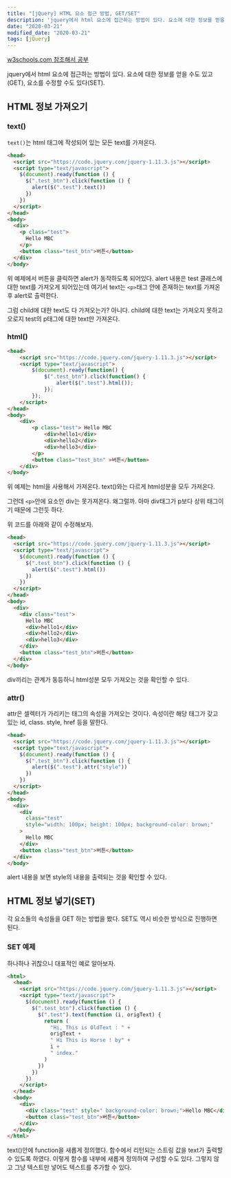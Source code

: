 ```yaml
---
title: "[jQuery] HTML 요소 접근 방법, GET/SET"
description: 'jquery에서 html 요소에 접근하는 방법이 있다. 요소에 대한 정보를 얻을 수도 있고(GET), 요소를 수정할 수도 있다(SET)...'
date: "2020-03-21"
modified_date: "2020-03-21"
tags: [jQuery]
---
```


[w3schools.com 참조해서 공부](https://www.w3schools.com/jquery/jquery_dom_get.asp)

jquery에서 html 요소에 접근하는 방법이 있다. 요소에 대한 정보를 얻을 수도 있고(GET), 요소를 수정할 수도 있다(SET).

## HTML 정보 가져오기

### text()

`text()`는 html 태그에 작성되어 있는 모든 text를 가져온다.

```html
<head>
  <script src="https://code.jquery.com/jquery-1.11.3.js"></script>
  <script type="text/javascript">
    $(document).ready(function () {
      $(".test_btn").click(function () {
        alert($(".test").text())
      })
    })
  </script>
</head>
<body>
  <div>
    <p class="test">
      Hello MBC
    </p>
    <button class="test_btn">버튼</button>
  </div>
</body>
```

위 예제에서 버튼을 클릭하면 alert가 동작하도록 되어있다. alert 내용은 test 클래스에 대한 text를 가져오게 되어있는데 여기서 text는 `<p>`태그 안에 존재하는 text를 가져온 후 alert로 출력한다.

그럼 child에 대한 text도 다 가져오는가? 아니다. child에 대한 text는 가져오지 못하고 오로지 test의 p태그에 대한 text만 가져온다.

### html()

```html
<head>
    <script src="https://code.jquery.com/jquery-1.11.3.js"></script>
    <script type="text/javascript">
        $(document).ready(function() {
            $(".test_btn").click(function() {
                alert($(".test").html());
            });
        });
    </script>
</head>
<body>
    <div>
        <p class="test"> Hello MBC
            <div>hello1</div>
            <div>hello2</div>
            <div>hello3</div>
        </p>
        <button class="test_btn" >버튼</button>
    </div>
</body>
```

위 예제는 html을 사용해서 가져온다. text()와는 다르게 html성분을 모두 가져온다.

그런데 `<p>`안에 요소인 div는 못가져온다. 왜그럴까. 아마 div태그가 p보다 상위 태그이기 때문에 그런듯 하다.

위 코드를 아래와 같이 수정해보자.

```html
<head>
  <script src="https://code.jquery.com/jquery-1.11.3.js"></script>
  <script type="text/javascript">
    $(document).ready(function () {
      $(".test_btn").click(function () {
        alert($(".test").html())
      })
    })
  </script>
</head>
<body>
  <div>
    <div class="test">
      Hello MBC
      <div>hello1</div>
      <div>hello2</div>
      <div>hello3</div>
    </div>
    <button class="test_btn">버튼</button>
  </div>
</body>
```

div끼리는 관계가 동등하니 html성분 모두 가져오는 것을 확인할 수 있다.

### attr()

attr은 셀렉터가 가리키는 태그의 속성을 가져오는 것이다. 속성이란 해당 태그가 갖고 있는 id, class. style, href 등을 말한다.

```html
<head>
  <script src="https://code.jquery.com/jquery-1.11.3.js"></script>
  <script type="text/javascript">
    $(document).ready(function () {
      $(".test_btn").click(function () {
        alert($(".test").attr("style"))
      })
    })
  </script>
</head>
<body>
  <div>
    <div
      class="test"
      style="width: 100px; height: 100px; background-color: brown;"
    >
      Hello MBC
    </div>
    <button class="test_btn">버튼</button>
  </div>
</body>
```

alert 내용을 보면 style의 내용을 출력되는 것을 확인할 수 있다.

## HTML 정보 넣기(SET)

각 요소들의 속성들을 GET 하는 방법을 봤다. SET도 역시 비슷한 방식으로 진행하면 된다.

### SET 예제

하나하나 귀찮으니 대표적인 예로 알아보자.

```html
<html>
  <head>
    <script src="https://code.jquery.com/jquery-1.11.3.js"></script>
    <script type="text/javascript">
      $(document).ready(function () {
        $(".test_btn").click(function () {
          $(".test").text(function (i, origText) {
            return (
              "Hi, This is OldText : " +
              origText +
              " Hi This is Horse ! by" +
              i +
              " index."
            )
          })
        })
      })
    </script>
  </head>
  <body>
    <div>
      <div class="test" style=" background-color: brown;">Hello MBC</div>
      <button class="test_btn">버튼</button>
    </div>
  </body>
</html>
```

text()안에 function을 새롭게 정의했다. 함수에서 리턴되는 스트링 값을 text가 출력할 수 있도록 하였다. 이렇게 함수를 내부에 새롭게 정의하여 구성할 수도 있다. 그렇지 않고 그냥 텍스트만 넣어도 텍스트를 추가할 수 있다.
